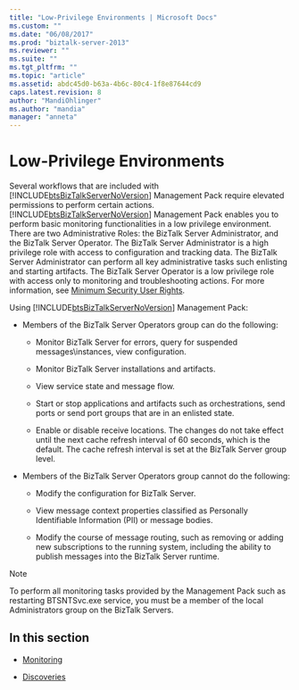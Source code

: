 ```yaml
---
title: "Low-Privilege Environments | Microsoft Docs"
ms.custom: ""
ms.date: "06/08/2017"
ms.prod: "biztalk-server-2013"
ms.reviewer: ""
ms.suite: ""
ms.tgt_pltfrm: ""
ms.topic: "article"
ms.assetid: abdc45d0-b63a-4b6c-80c4-1f8e87644cd9
caps.latest.revision: 8
author: "MandiOhlinger"
ms.author: "mandia"
manager: "anneta"
---
```

# Low-Privilege Environments
Several workflows that are included with [!INCLUDE[btsBizTalkServerNoVersion](../includes/btsbiztalkservernoversion-md.md)] Management Pack require elevated permissions to perform certain actions. [!INCLUDE[btsBizTalkServerNoVersion](../includes/btsbiztalkservernoversion-md.md)] Management Pack enables you to perform basic monitoring functionalities in a low privilege environment. There are two Administrative Roles: the BizTalk Server Administrator, and the BizTalk Server Operator. The BizTalk Server Administrator is a high privilege role with access to configuration and tracking data. The BizTalk Server Administrator can perform all key administrative tasks such enlisting and starting artifacts. The BizTalk Server Operator is a low privilege role with access only to monitoring and troubleshooting actions. For more information, see [Minimum Security User Rights](http://technet.microsoft.com/library/aa559845\(BTS.80\).aspx).  
  
 Using [!INCLUDE[btsBizTalkServerNoVersion](../includes/btsbiztalkservernoversion-md.md)] Management Pack:  
  
-   Members of the BizTalk Server Operators group can do the following:  
  
    -   Monitor BizTalk Server for errors, query for suspended messages\instances, view configuration.  
  
    -   Monitor BizTalk Server installations and artifacts.  
  
    -   View service state and message flow.  
  
    -   Start or stop applications and artifacts such as orchestrations, send ports or send port groups that are in an enlisted state.  
  
    -   Enable or disable receive locations. The changes do not take effect until the next cache refresh interval of 60 seconds, which is the default. The cache refresh interval is set at the BizTalk Server group level.  
  
-   Members of the BizTalk Server Operators group cannot do the following:  
  
    -   Modify the configuration for BizTalk Server.  
  
    -   View message context properties classified as Personally Identifiable Information (PII) or message bodies.  
  
    -   Modify the course of message routing, such as removing or adding new subscriptions to the running system, including the ability to publish messages into the BizTalk Server runtime.  
  
> [!NOTE]  
>  To perform all monitoring tasks provided by the Management Pack such as restarting BTSNTSvc.exe service, you must be a member of the local Administrators group on the BizTalk Servers.  
  
## In this section  
  
-   [Monitoring](../technical-guides/monitoring.md)  
  
-   [Discoveries](../technical-guides/discoveries.md)